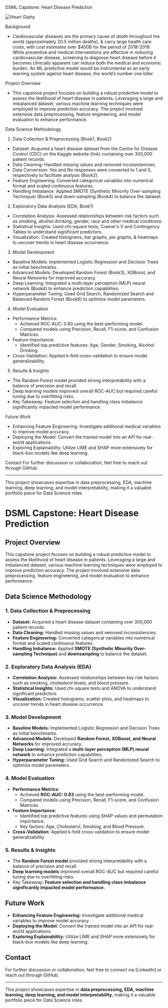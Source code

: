 DSML Capstone: Heart Disease Prediction

![Heart Giphy](https://github.com/user-attachments/assets/9ec55a36-5020-4297-b900-e7176bfe13d1)
 
Background
- Cardiovascular diseases are the primary cause of death throughout the world (approximately 20.5 million deaths), & carry large health care costs, with cost estimates over $400B for the period of 2018-2019. While preventive and medical interventions are effective in reducing cardiovascular disease, screening to diagnose heart disease before it becomes clinically apparent can reduce both the medical and economic burden. An ML predictive model would be instrumental as an early warning system against heart disease, the world’s number one killer.

Project Overview
- This capstone project focuses on building a robust predictive model to assess the likelihood of heart disease in patients. Leveraging a large and imbalanced dataset, various machine learning techniques were employed to improve prediction accuracy. The project involved extensive data preprocessing, feature engineering, and model evaluation to enhance performance.

Data Science Methodology
1. Data Collection & Preprocessing (Book1, Book2)
- Dataset: Acquired a heart disease dataset from the Centre for Disease Control (CDC) on the Kaggle website (link) containing over 300,000 patient records.
- Data Cleaning: Handled missing values and removed inconsistencies.
- Data Conversion: Yes and No responses were converted to 1 and 0, respectively to facilitate analysis (Book2).
- Feature Engineering: Converted categorical variables into numerical format and scaled continuous features.
- Handling Imbalance: Applied SMOTE (Synthetic Minority Over-sampling Technique) (Book5) and down-sampling (Book4) to balance the dataset.

2. Exploratory Data Analysis (EDA, Book1)
- Correlation Analysis: Assessed relationships between risk factors such as smoking, alcohol drinking, gender, race and other medical conditions.
- Statistical Insights: Used chi-square tests, Cramer’s V and Contingency Tables to understand significant predictors.
- Visualization: Created histograms, bar graphs, pie graphs, & heatmaps to uncover trends in heart disease occurrence.

3. Model Development
- Baseline Models: Implemented Logistic Regression and Decision Trees as initial benchmarks.
- Advanced Models: Developed Random Forest (Book3), XGBoost, and Neural Networks for improved accuracy.
- Deep Learning: Integrated a multi-layer perceptron (MLP) neural network (Book4) to enhance prediction capabilities.
- Hyperparameter Tuning: Used Grid Search, Randomized Search and Balanced Random Forest (Book6) to optimize model parameters.

4. Model Evaluation
- Performance Metrics:
  - Achieved ROC-AUC: 0.83 using the best-performing model.
  - Compared models using Precision, Recall, F1-score, and Confusion Matrices.
- Feature Importance:
  - Identified top predictive features: Age, Gender, Smoking, Alcohol Drinking.
- Cross-Validation: Applied k-fold cross-validation to ensure model generalizability.

5. Results & Insights
- The Random Forest model provided strong interpretability with a balance of precision and recall.
- Deep learning models improved overall ROC-AUC but required careful tuning due to overfitting risks.
- Key Takeaway: Feature selection and handling class imbalance significantly impacted model performance.

Future Work
- Enhancing Feature Engineering: Investigate additional medical variables to improve model accuracy.
- Deploying the Model: Convert the trained model into an API for real-world applications.
- Exploring Explainability: Utilize LIME and SHAP more extensively for black-box models like deep learning.

Contact
For further discussion or collaboration, feel free to reach out through GitHub.
________________________________________
This project showcases expertise in data preprocessing, EDA, machine learning, deep learning, and model interpretability, making it a valuable portfolio piece for Data Science roles.



# DSML Capstone: Heart Disease Prediction

## Project Overview
This capstone project focuses on building a robust predictive model to assess the likelihood of heart disease in patients. Leveraging a large and imbalanced dataset, various machine learning techniques were employed to improve prediction accuracy. The project involved extensive data preprocessing, feature engineering, and model evaluation to enhance performance.

## Data Science Methodology

### 1. Data Collection & Preprocessing
- **Dataset:** Acquired a heart disease dataset containing over 300,000 patient records.
- **Data Cleaning:** Handled missing values and removed inconsistencies.
- **Feature Engineering:** Converted categorical variables into numerical format and scaled continuous features.
- **Handling Imbalance:** Applied **SMOTE (Synthetic Minority Over-sampling Technique)** and **downsampling** to balance the dataset.

### 2. Exploratory Data Analysis (EDA)
- **Correlation Analysis:** Assessed relationships between key risk factors such as smoking, cholesterol levels, and blood pressure.
- **Statistical Insights:** Used chi-square tests and ANOVA to understand significant predictors.
- **Visualization:** Created histograms, scatter plots, and heatmaps to uncover trends in heart disease occurrence.

### 3. Model Development
- **Baseline Models:** Implemented Logistic Regression and Decision Trees as initial benchmarks.
- **Advanced Models:** Developed **Random Forest, XGBoost, and Neural Networks** for improved accuracy.
- **Deep Learning:** Integrated a **multi-layer perceptron (MLP) neural network** to enhance prediction capabilities.
- **Hyperparameter Tuning:** Used Grid Search and Randomized Search to optimize model parameters.

### 4. Model Evaluation
- **Performance Metrics:**
  - Achieved **ROC-AUC: 0.83** using the best-performing model.
  - Compared models using Precision, Recall, F1-score, and Confusion Matrices.
- **Feature Importance:**
  - Identified top predictive features using SHAP values and permutation importance.
  - Key factors: Age, Cholesterol, Smoking, and Blood Pressure.
- **Cross-Validation:** Applied k-fold cross-validation to ensure model generalizability.

### 5. Results & Insights
- The **Random Forest model** provided strong interpretability with a balance of precision and recall.
- **Deep learning models** improved overall ROC-AUC but required careful tuning due to overfitting risks.
- Key Takeaway: **Feature selection and handling class imbalance significantly impacted model performance.**

## Future Work
- **Enhancing Feature Engineering:** Investigate additional medical variables to improve model accuracy.
- **Deploying the Model:** Convert the trained model into an API for real-world applications.
- **Exploring Explainability:** Utilize LIME and SHAP more extensively for black-box models like deep learning.

## Contact
For further discussion or collaboration, feel free to connect via [LinkedIn] or reach out through GitHub.

---

This project showcases expertise in **data preprocessing, EDA, machine learning, deep learning, and model interpretability**, making it a valuable portfolio piece for Data Science roles.
